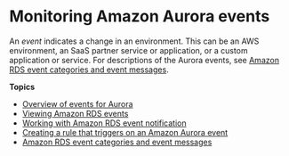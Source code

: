 # Monitoring Amazon Aurora events<a name="working-with-events"></a>

An *event* indicates a change in an environment\. This can be an AWS environment, an SaaS partner service or application, or a custom application or service\. For descriptions of the Aurora events, see [Amazon RDS event categories and event messages](USER_Events.Messages.md)\.

**Topics**
+ [Overview of events for Aurora](rds-cloudwatch-events.sample.md)
+ [Viewing Amazon RDS events](USER_ListEvents.md)
+ [Working with Amazon RDS event notification](USER_Events.md)
+ [Creating a rule that triggers on an Amazon Aurora event](rds-cloud-watch-events.md)
+ [Amazon RDS event categories and event messages](USER_Events.Messages.md)